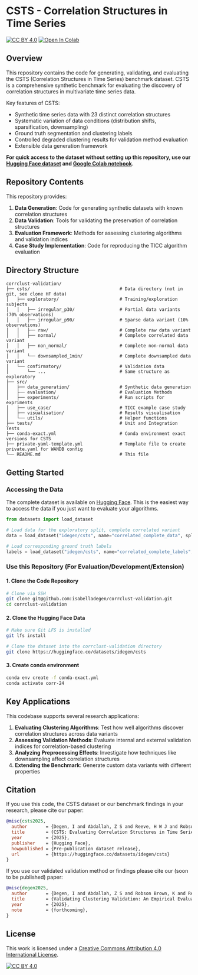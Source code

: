 # CSTS - Correlation Structures in Time Series
[![CC BY 4.0][cc-by-shield]][cc-by]
[![Open In Colab](https://colab.research.google.com/assets/colab-badge.svg)](https://colab.research.google.com/github/isabelladegen/corrclust-validation/blob/main/src/utils/hf_tooling/CSTS_HuggingFace_UsageExample.ipynb)

## Overview

This repository contains the code for generating, validating, and evaluating the CSTS (Correlation Structures in Time Series) benchmark dataset. CSTS is a comprehensive synthetic benchmark for evaluating the discovery of correlation structures in multivariate time series data.

Key features of CSTS:
- Synthetic time series data with 23 distinct correlation structures
- Systematic variation of data conditions (distribution shifts, sparsification, downsampling)
- Ground truth segmentation and clustering labels
- Controlled degraded clustering results for validation method evaluation
- Extensible data generation framework

**For quick access to the dataset without setting up this repository, use our [Hugging Face dataset](https://huggingface.co/datasets/idegen/csts) and [Google Colab notebook](https://colab.research.google.com/github/isabelladegen/corrclust-validation/blob/main/src/utils/hf_tooling/CSTS_HuggingFace_UsageExample.ipynb).**

## Repository Contents

This repository provides:
1. **Data Generation**: Code for generating synthetic datasets with known correlation structures
2. **Data Validation**: Tools for validating the preservation of correlation structures
3. **Evaluation Framework**: Methods for assessing clustering algorithms and validation indices
4. **Case Study Implementation**: Code for reproducing the TICC algorithm evaluation

## Directory Structure

```
corrclust-validation/
├── csts/                                  # Data directory (not in git, see clone HF data)
│   ├── exploratory/                       # Training/exploration subjects
│   │   ├── irregular_p30/                 # Partial data variants (70% observations)
│   │   ├── irregular_p90/                 # Sparse data variant (10% observations)
│   │   ├── raw/                           # Complete raw data variant
│   │   ├── normal/                        # Complete correlated data variant
│   │   ├── non_normal/                    # Complete non-normal data variant
│   │   └── downsampled_1min/              # Complete downsampled data variant
│   └── confirmatory/                      # Validation data
│       └── ...                            # Same structure as exploratory
├── src/                    
│   ├── data_generation/                   # Synthetic data generation
│   ├── evaluation/                        # Evaluation Methods
│   ├── experiments/                       # Run scripts for expriments
│   ├── use_case/                          # TICC example case study
│   ├── visualisation/                     # Results visualisation
│   └── utils/                             # Helper functions
├── tests/                                 # Unit and Integration Tests
├── conda-exact.yml                        # Conda environment exact versions for CSTS
├── private-yaml-template.yml              # Template file to create private.yaml for WANDB config
└── README.md                              # This file
```

## Getting Started

### Accessing the Data
The complete dataset is available on [Hugging Face](https://huggingface.co/datasets/idegen/csts). This is the easiest way to access the data if you just want to evaluate your algorithms.

```python
from datasets import load_dataset

# Load data for the exploratory split, complete correlated variant
data = load_dataset("idegen/csts", name="correlated_complete_data", split="exploratory")

# Load corresponding ground truth labels
labels = load_dataset("idegen/csts", name="correlated_complete_labels", split="exploratory")
```

### Use this Repository (For Evaluation/Development/Extension)

#### 1. Clone the Code Repository
```bash
# Clone via SSH
git clone git@github.com:isabelladegen/corrclust-validation.git
cd corrclust-validation
```

#### 2. Clone the Hugging Face Data
```bash
# Make sure Git LFS is installed
git lfs install

# Clone the dataset into the corrclust-validation directory
git clone https://huggingface.co/datasets/idegen/csts
```

#### 3. Create conda environment
```bash
conda env create -f conda-exact.yml
conda activate corr-24
```
## Key Applications

This codebase supports several research applications:

1. **Evaluating Clustering Algorithms**: Test how well algorithms discover correlation structures across data variants
2. **Assessing Validation Methods**: Evaluate internal and external validation indices for correlation-based clustering
3. **Analyzing Preprocessing Effects**: Investigate how techniques like downsampling affect correlation structures
4. **Extending the Benchmark**: Generate custom data variants with different properties

## Citation

If you use this code, the CSTS dataset or our benchmark findings in your research, please cite our paper:

```bibtex
@misc{csts2025,
  author       = {Degen, I and Abdallah, Z S and Reeve, H W J and Robson Brown, K},
  title        = {CSTS: Evaluating Correlation Structures in Time Series},
  year         = {2025},
  publisher    = {Hugging Face},
  howpublished = {Pre-publication dataset release},
  url          = {https://huggingface.co/datasets/idegen/csts}
}
```

If you use our validated validation method or findings please cite our (soon to be published) paper:

```bibtex
@misc{degen2025,
  author       = {Degen, I and Abdallah, Z S and Robson Brown, K and Reeve, H W J},
  title        = {Validating Clustering Validation: An Empirical Evaluation for Time Series Correlation Structure Discovery},
  year         = {2025},
  note         = {forthcoming},
}
```

## License

This work is licensed under a [Creative Commons Attribution 4.0 International License][cc-by].

[![CC BY 4.0][cc-by-image]][cc-by]

[cc-by]: https://creativecommons.org/licenses/by/4.0/
[cc-by-image]: https://licensebuttons.net/l/by/4.0/88x31.png
[cc-by-shield]: https://img.shields.io/badge/License-CC%20BY%204.0-lightgrey.svg